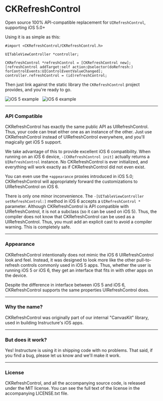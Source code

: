 # CKRefreshControl

Open source 100% API-compatible replacement for `UIRefreshControl`, supporting iOS 5.0+

Using it is as simple as this:

    #import <CKRefreshControl/CKRefreshControl.h>

    UITableViewController *controller;

    CKRefreshControl *refreshControl = [CKRefreshControl new];
    [refreshControl addTarget:self action:@selector(doRefresh:) forControlEvents:UIControlEventValueChanged];
    controller.refreshControl = (id)refreshControl;

Then just link against the static library the `CKRefreshControl` project provides, and you're ready to go.

![iOS 5 example](/instructure/CKRefreshControl/raw/readme-resources/iOS5.png) &nbsp; 
![iOS 6 example](/instructure/CKRefreshControl/raw/readme-resources/iOS6.png)

----

### API Compatible

CKRefreshControl has exactly the same public API as UIRefreshControl. Thus, your code can treat either one as an instance of the other. Just use CKRefreshControl instead of UIRefreshControl everywhere, and you'll magically get iOS 5 support.

We take advantage of this to provide excellent iOS 6 compatibility. When running on an iOS 6 device, `-[CKRefreshControl init]` actually returns a `UIRefreshControl` instance. No CKRefreshControl is ever initialized, and everything will work exactly as if CKRefreshControl did not even exist.

You can even use the `+appearance` proxies introduced in iOS 5.0; CKRefreshControl will appropriately forward the customizations to UIRefreshControl on iOS 6.

There is only one minor inconvenience. The `-[UITableViewController setRefreshControl:]` method in iOS 6 accepts a `UIRefreshControl *` parameter. Although CKRefreshControl is API compatible with UIRefreshControl, it is not a subclass (so it can be used on iOS 5). Thus, the compiler does not know that CKRefreshControl can be used as a UIRefreshControl. Thus, you must add an explicit cast to avoid a compiler warning. This is completely safe.

---

### Appearance

CKRefreshControl intentionally does not mimic the iOS 6 UIRefreshControl look and feel. Instead, it was designed to look more like the other pull-to-refresh controls commonly used in iOS 5 apps. Thus, whether the user is running iOS 5 or iOS 6, they get an interface that fits in with other apps on the device.

Despite the difference in interface between iOS 5 and iOS 6, CKRefreshControl supports the  same properties UIRefreshControl does.

---

### Why the name?

CKRefreshControl was originally part of our internal "CanvasKit" library, used in building Instructure's iOS apps. 

---

### But does it work?

Yes! Instructure is using it in shipping code with no problems. That said, if you find a bug, please let us know and we'll make it work. 

--- 

### License

CKRefreshControl, and all the accompanying source code, is released under the MIT license. You can see the full text of the license in the accompanying LICENSE.txt file.